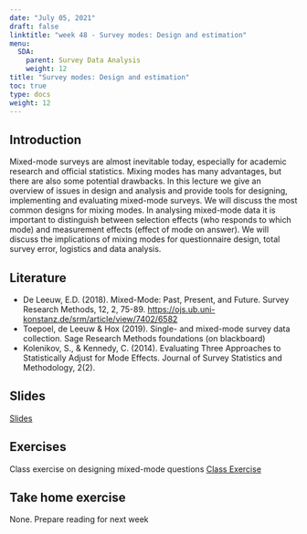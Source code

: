 ```yaml
---
date: "July 05, 2021"
draft: false
linktitle: "week 48 - Survey modes: Design and estimation"
menu:
  SDA:
    parent: Survey Data Analysis
    weight: 12
title: "Survey modes: Design and estimation"
toc: true
type: docs
weight: 12
---
```


## Introduction

Mixed-mode surveys are almost inevitable today, especially for academic research and official statistics. Mixing modes has many advantages, but there are also some potential drawbacks. In this lecture we give an overview of issues in design and analysis and provide tools for designing, implementing and evaluating mixed-mode surveys. We will discuss the most common designs for mixing modes. In analysing mixed-mode data it is important to distinguish between selection effects (who responds to which mode) and measurement effects (effect of mode on answer). We will discuss the implications of mixing modes for questionnaire design, total survey error, logistics and data analysis.

## Literature

- De Leeuw, E.D. (2018). Mixed-Mode: Past, Present, and Future. Survey Research Methods, 12, 2, 75-89. https://ojs.ub.uni-konstanz.de/srm/article/view/7402/6582
- Toepoel, de Leeuw & Hox (2019). Single- and mixed-mode survey data collection. Sage Research Methods foundations (on blackboard)
- Kolenikov, S., & Kennedy, C. (2014). Evaluating Three Approaches to Statistically Adjust for Mode Effects. Journal of Survey Statistics and Methodology, 2(2).


## Slides

[Slides](/files/SDA/lecture_week_48_mixedmode.pdf)

## Exercises
Class exercise on designing mixed-mode questions
[Class Exercise](/files/SDA/class_exercise_week_48.pdf)

## Take home exercise
None. Prepare reading for next week


